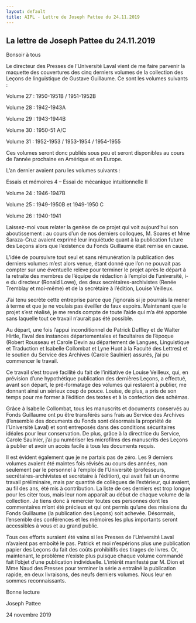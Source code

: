 ```yaml
---
layout: default
title: AIPL - Lettre de Joseph Pattee du 24.11.2019
---
```


## La lettre de Joseph Pattee du 24.11.2019

Bonsoir à tous

Le directeur des Presses de l’Université Laval vient de me faire parvenir la maquette des couvertures des cinq derniers volumes de la collection des Leçons de linguistique de Gustave Guillaume. Ce sont les volumes suivants :

Volume 27 : 1950-1951B / 1951-1952B

Volume 28 : 1942-1943A

Volume 29 : 1943-1944B

Volume 30 : 1950-51 A/C

Volume 31 : 1952-1953 / 1953-1954 / 1954-1955

Ces volumes seront donc publiés sous peu et seront disponibles au cours de l’année prochaine en Amérique et en Europe.

L’an dernier avaient paru les volumes suivants :

Essais et mémoires 4 – Essai de mécanique intuitionnelle II

Volume 24 : 1946-1947B

Volume 25 : 1949-1950B et 1949-1950 C

Volume 26 : 1940-1941

Laissez-moi vous relater la genèse de ce projet qui voit aujourd’hui son aboutissement : au cours d’un de nos derniers colloques, M. Soares et Mme Saraza-Cruz avaient exprimé leur inquiétude quant à la publication future des Leçons alors que l’existence du Fonds Guillaume était remise en cause.

L’idée de poursuivre tout seul et sans rémunération la publication des derniers volumes m’est alors venue, étant donné que l’on ne pouvait pas compter sur une éventuelle relève pour terminer le projet après le départ à la retraite des membres de l’équipe de rédaction à l’emploi de l’université, i-e du directeur (Ronald Lowe), des deux secrétaires-archivistes (Renée Tremblay et moi-même) et de la secrétaire à l’édition, Louise Veilleux.

J’ai tenu secrète cette entreprise parce que j’ignorais si je pourrais la mener à terme et que je ne voulais pas éveiller de faux espoirs. Maintenant que le projet s’est réalisé, je me rends compte de toute l’aide qui m’a été apportée sans laquelle tout ce travail n’aurait pas été possible.

Au départ, une fois l’appui inconditionnel de Patrick Duffley et de Walter Hirtle, l’aval des instances départementales et facultaires de l’époque (Robert Rousseau et Carole Devin au département de Langues, Linguistique et Traduction et Isabelle Collombat et Lyne Huot à la Faculté des Lettres) et le soutien du Service des Archives (Carole Saulnier) assurés, j’ai pu commencer le travail.

Ce travail s’est trouvé facilité du fait de l’initiative de Louise Veilleux, qui, en prévision d’une hypothétique publication des dernières Leçons, a effectué, avant son départ, le pré-formatage des volumes qui restaient à publier, me donnant ainsi un sérieux coup de pouce. Louise, de plus, a pris de son temps pour me former à l’édition des textes et à la confection des schémas.

Grâce à Isabelle Collombat, tous les manuscrits et documents conservés au Fonds Guillaume ont pu être transférés sans frais au Service des Archives (l’ensemble des documents du Fonds sont désormais la propriété de l’Université Laval) et sont entreposés dans des conditions sécuritaires idéales pour leur conservation. De plus, grâce à la directrice du Service, Carole Saulnier, j’ai pu numériser les microfilms des manuscrits des Leçons à publier et avoir un accès facile à tous les documents requis.

Il est évident également que je ne partais pas de zéro. Les 9 derniers volumes avaient été maintes fois révisés au cours des années, non seulement par le personnel à l’emploi de l’Université (professeurs, secrétaires-archivistes et secrétaire à l’édition), qui avait fait un énorme travail préliminaire, mais par quantité de collègues de l’extérieur, qui avaient, au fil des ans, été mis à contribution. La liste de ces derniers est trop longue pour les citer tous, mais leur nom apparaît au début de chaque volume de la collection. Je tiens donc à remercier toutes ces personnes dont les commentaires m’ont été précieux et qui ont permis qu’une des missions du Fonds Guillaume (la publication des Leçons) soit achevée. Désormais, l’ensemble des conférences et les mémoires les plus importants seront accessibles à vous et au grand public.

Tous ces efforts auraient été vains si les Presses de l’Université Laval n’avaient pas emboîté le pas. Patrick et moi n’espérions plus une publication papier des Leçons du fait des coûts prohibitifs des tirages de livres. Or, maintenant, le problème n’existe plus puisque chaque volume commandé fait l’objet d’une publication individuelle. L’intérêt manifesté par M. Dion et Mme Naud des Presses pour terminer la série a entraîné la publication rapide, en deux livraisons, des neufs derniers volumes. Nous leur en sommes reconnaissants.

Bonne lecture

Joseph Pattee

24 novembre 2019
